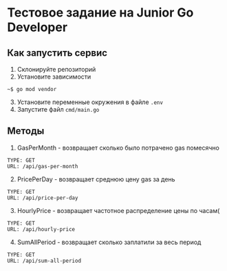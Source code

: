 # Тестовое задание на Junior Go Developer

## Как запустить сервис
1. Склонируйте репозиторий
2. Установите зависимости
```
~$ go mod vendor
```
3. Установите переменные окружения в файле `.env`
4. Запустите файл `cmd/main.go`

## Методы
1. GasPerMonth - возвращает сколько было потрачено gas помесячно
```
TYPE: GET
URL: /api/gas-per-month
```

2. PricePerDay - возвращает среднюю цену gas за день
```
TYPE: GET
URL: /api/price-per-day
```

3. HourlyPrice - возвращает частотное распределение цены по часам(
```
TYPE: GET
URL: /api/hourly-price
```

4. SumAllPeriod - возвращает сколько заплатили за весь период
```
TYPE: GET
URL: /api/sum-all-period
```
